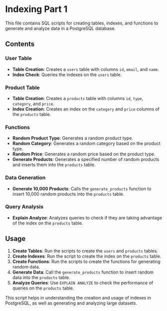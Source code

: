 # Indexing Part 1

This file contains SQL scripts for creating tables, indexes, and functions to generate and analyze data in a PostgreSQL database.

## Contents

### User Table
- **Table Creation**: Creates a `users` table with columns `id`, `email`, and `name`.
- **Index Check**: Queries the indexes on the `users` table.

### Product Table
- **Table Creation**: Creates a `products` table with columns `id`, `type`, `category`, and `price`.
- **Index Creation**: Creates an index on the `category` and `price` columns of the `products` table.

### Functions
- **Random Product Type**: Generates a random product type.
- **Random Category**: Generates a random category based on the product type.
- **Random Price**: Generates a random price based on the product type.
- **Generate Products**: Generates a specified number of random products and inserts them into the `products` table.

### Data Generation
- **Generate 10,000 Products**: Calls the `generate_products` function to insert 10,000 random products into the `products` table.

### Query Analysis
- **Explain Analyze**: Analyzes queries to check if they are taking advantage of the index on the `products` table.

## Usage

1. **Create Tables**: Run the scripts to create the `users` and `products` tables.
2. **Create Indexes**: Run the script to create the index on the `products` table.
3. **Create Functions**: Run the scripts to create the functions for generating random data.
4. **Generate Data**: Call the `generate_products` function to insert random data into the `products` table.
5. **Analyze Queries**: Use `EXPLAIN ANALYZE` to check the performance of queries on the `products` table.

This script helps in understanding the creation and usage of indexes in PostgreSQL, as well as generating and analyzing large datasets.